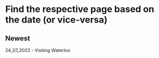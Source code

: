 # Find the respective page based on the date (or vice-versa)

## **Newest**

24_07_2022 - Visiting Waterloo